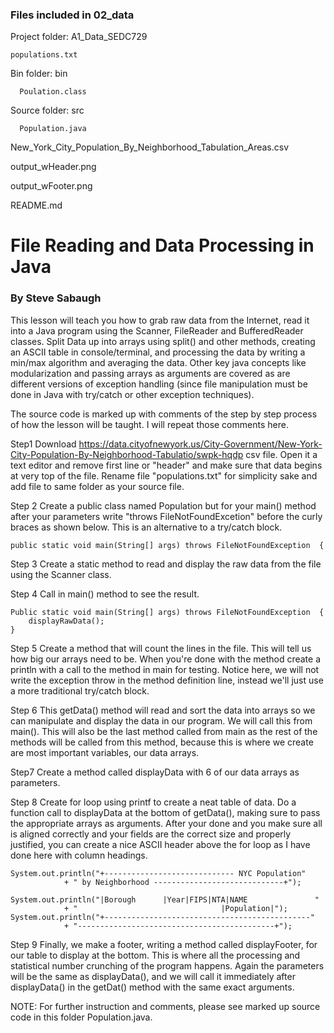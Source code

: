 ### Files included in 02_data
Project folder: A1_Data_SEDC729

    populations.txt 
  Bin folder: bin
  
      Poulation.class
  Source folder: src
  
      Population.java

New_York_City_Population_By_Neighborhood_Tabulation_Areas.csv

output_wHeader.png

output_wFooter.png

README.md

# File Reading and Data Processing in Java
### By Steve Sabaugh

This lesson will teach you how to grab raw data from the Internet, read 
it into a Java program using the Scanner, FileReader and BufferedReader
classes. Split Data up into arrays using split() and other methods, 
creating an ASCII table in console/terminal, and processing the data by
writing a min/max algorithm and averaging the data. Other key java concepts 
like modularization and passing arrays as arguments are covered as are 
different versions of exception handling (since file manipulation must be 
done in Java with try/catch or other exception techniques).

The source code is marked up with comments of the step by step process of 
how the lesson will be taught. I will repeat those comments here.

Step1 
Download https://data.cityofnewyork.us/City-Government/New-York-City-Population-By-Neighborhood-Tabulatio/swpk-hqdp
csv file. Open it a text editor and remove first line or "header"
and make sure that data begins at very top of the file. Rename 
file "populations.txt" for simplicity sake and add file to same folder
as your source file.

Step 2 
Create a public class named Population but for your main()
method after your parameters write "throws FileNotFoundExcetion" before
the curly braces as shown below. This is an alternative to a try/catch 
block.

	public static void main(String[] args) throws FileNotFoundException  {

Step 3 
Create a static method to read and display the raw data from
the file using the Scanner class.

Step 4
Call in main() method to see the result.

	Public static void main(String[] args) throws FileNotFoundException  {
		displayRawData();
	}

Step 5
Create a method that will count the lines in the file. This will tell
us how big our arrays need to be. When you're done with the method 
create a println with a call to the method in main for testing. 
Notice here, we will not write the exception throw in the method
definition line, instead we'll just use a more traditional try/catch
block.

Step 6
This getData() method will read and sort the data into arrays so we can
manipulate and display the data in our program. We will call this from 
main(). This will also be the last method called from main as the rest
of the methods will be called from this method, because this is where
we create are most important variables, our data arrays.

Step7
Create a method called displayData with 6 of our data arrays as
parameters.

Step 8
Create for loop using printf to create a neat table of data. Do a 
function call to displayData at the bottom of getData(), making sure
to pass the appropriate arrays as arguments. After your done and you 
make sure all is aligned correctly and your fields are the correct size 
and properly justified, you can create a nice ASCII header above the for 
loop as I have done here with column headings. 

	System.out.println("+----------------------------- NYC Population"
				+ " by Neighborhood -----------------------------+");
				
	System.out.println("|Borough      |Year|FIPS|NTA|NAME               "
				+ "                                |Population|");
	System.out.println("+----------------------------------------------"
				+ "--------------------------------------------+");

Step 9
Finally, we make a footer, writing a method called displayFooter, for our 
table to display at the bottom. This is where all the processing and 
statistical number crunching of the program happens. Again the parameters 
will be the same as displayData(), and we will call it immediately after 
displayData() in the getDat() method with the same exact arguments.

NOTE: For further instruction and comments, please see marked up
source code in this folder Population.java.
